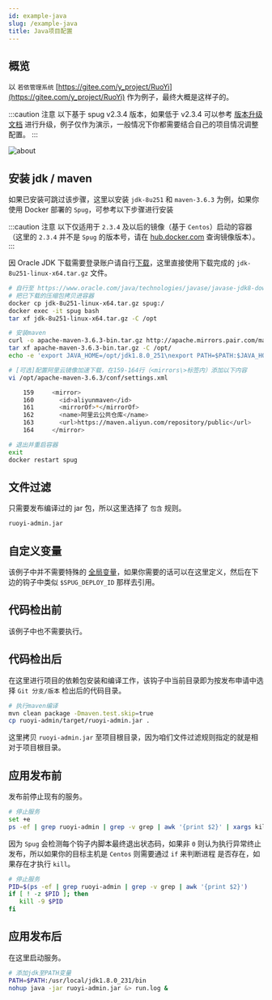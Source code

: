 ```yaml
---
id: example-java
slug: /example-java
title: Java项目配置
---
```


## 概览
以 `若依管理系统` [https://gitee.com/y_project/RuoYi](https://gitee.com/y_project/RuoYi) 作为例子，最终大概是这样子的。

:::caution 注意
以下基于 spug v2.3.4 版本，如果低于 v2.3.4 可以参考 [版本升级文档](/docs/update-version) 进行升级，例子仅作为演示，一般情况下你都需要结合自己的项目情况调整配置。
:::

![about](https://cdn.spug.cc/v2/example-java-1.png)


## 安装 jdk / maven
如果已安装可跳过该步骤，这里以安装 `jdk-8u251` 和 `maven-3.6.3` 为例，如果你使用 Docker 部署的 `Spug`，可参考以下步骤进行安装

:::caution 注意
以下仅适用于 `2.3.4` 及以后的镜像（基于 `Centos`）启动的容器（这里的 `2.3.4` 并不是 `Spug` 的版本号，请在 [hub.docker.com](https://hub.docker.com/r/openspug/spug/tags) 查询镜像版本）。
:::

因 Oracle JDK 下载需要登录账户请自行[下载](https://www.oracle.com/java/technologies/javase/javase-jdk8-downloads.html)，这里直接使用下载完成的 `jdk-8u251-linux-x64.tar.gz` 文件。
```bash
# 自行至 https://www.oracle.com/java/technologies/javase/javase-jdk8-downloads.html 下载jdk
# 把已下载的压缩包拷贝进容器
docker cp jdk-8u251-linux-x64.tar.gz spug:/
docker exec -it spug bash
tar xf jdk-8u251-linux-x64.tar.gz -C /opt

# 安装maven
curl -o apache-maven-3.6.3-bin.tar.gz http://apache.mirrors.pair.com/maven/maven-3/3.6.3/binaries/apache-maven-3.6.3-bin.tar.gz
tar xf apache-maven-3.6.3-bin.tar.gz -C /opt/
echo -e 'export JAVA_HOME=/opt/jdk1.8.0_251\nexport PATH=$PATH:$JAVA_HOME/bin:/opt/apache-maven-3.6.3/bin' > /etc/profile.d/java.sh

# [可选]配置阿里云镜像加速下载，在159-164行（<mirrors\>标签内）添加以下内容
vi /opt/apache-maven-3.6.3/conf/settings.xml

    159     <mirror>
    160       <id>aliyunmaven</id>
    161       <mirrorOf>*</mirrorOf>
    162       <name>阿里云公共仓库</name>
    163       <url>https://maven.aliyun.com/repository/public</url>
    164     </mirror>

# 退出并重启容器
exit
docker restart spug
```

## 文件过滤
只需要发布编译过的 jar 包，所以这里选择了 `包含` 规则。
```bash
ruoyi-admin.jar
```

## 自定义变量
该例子中并不需要特殊的 [全局变量](/docs/deploy-config#global-env)，如果你需要的话可以在这里定义，然后在下边的钩子中类似 `$SPUG_DEPLOY_ID` 那样去引用。

## 代码检出前
该例子中也不需要执行。

## 代码检出后
在这里进行项目的依赖包安装和编译工作，该钩子中当前目录即为按发布申请中选择 `Git 分支/版本` 检出后的代码目录。
```bash
# 执行maven编译
mvn clean package -Dmaven.test.skip=true
cp ruoyi-admin/target/ruoyi-admin.jar .
```
这里拷贝 `ruoyi-admin.jar` 至项目根目录，因为咱们文件过滤规则指定的就是相对于项目根目录。

## 应用发布前
发布前停止现有的服务。
```bash
# 停止服务
set +e
ps -ef | grep ruoyi-admin | grep -v grep | awk '{print $2}' | xargs kill -9
```
因为 `Spug` 会检测每个钩子内脚本最终退出状态码，如果非 `0` 则认为执行异常终止发布，所以如果你的目标主机是 `Centos` 则需要通过 `if` 来判断进程
是否存在，如果存在才执行 `kill`。 
```bash
# 停止服务
PID=$(ps -ef | grep ruoyi-admin | grep -v grep | awk '{print $2}')
if [ ! -z $PID ]; then
   kill -9 $PID
fi
```

## 应用发布后
在这里启动服务。
```bash
# 添加jdk至PATH变量
PATH=$PATH:/usr/local/jdk1.8.0_231/bin
nohup java -jar ruoyi-admin.jar &> run.log &
```
